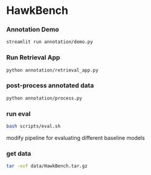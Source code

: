 # HawkBench
### Annotation Demo
```bash
streamlit run annotation/demo.py
```
### Run Retrieval App
```bash
python annotation/retrieval_app.py
```

### post-process annotated data
```bash
python annotation/process.py
```


### run eval
```bash
bash scripts/eval.sh
```
modify pipeline for evaluating different baseline models


### get data
```bash
tar -xvf data/HawkBench.tar.gz
```
